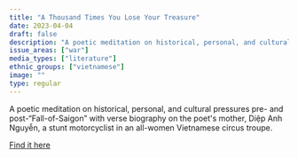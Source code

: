 ```yaml
---
title: "A Thousand Times You Lose Your Treasure"
date: 2023-04-04
draft: false
description: "A poetic meditation on historical, personal, and cultural pressures pre- and post-“Fall-of-Saigon” with verse biography on the poet's mother, Diệp Anh Nguyễn, a stunt motorcyclist in an all-women Vietnamese circus troupe."
issue_areas: ["war"]
media_types: ["literature"]
ethnic_groups: ["vietnamese"]
image: ""
type: regular
---
```


A poetic meditation on historical, personal, and cultural pressures pre- and post-“Fall-of-Saigon” with verse biography on the poet's mother, Diệp Anh Nguyễn, a stunt motorcyclist in an all-women Vietnamese circus troupe.

[Find it here](https://www.wavepoetry.com/products/a-thousand-times-you-lose-your-treasure)
